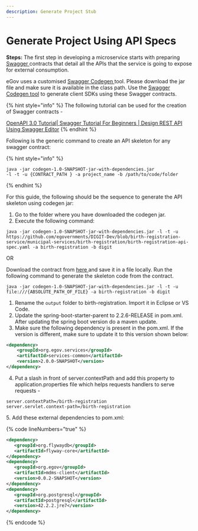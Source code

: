```yaml
---
description: Generate Project Stub
---
```


# Generate Project Using API Specs

**Steps:** The first step in developing a microservice starts with preparing [Swagger ](https://swagger.io/docs/specification/2-0/what-is-swagger/)contracts that detail all the APIs that the service is going to expose for external consumption.

eGov uses a customised [Swagger Codegen ](https://github.com/egovernments/Digit-Core/blob/codegen-openapi-3.0/accelerators/codegen/codegen-RELEASE-1.0.jar)tool. Please download the jar file and make sure it is available in the class path. Use the [Swagger Codegen tool](https://github.com/egovernments/Digit-Core/blob/codegen-openapi-3.0/accelerators/codegen/codegen-RELEASE-1.0.jar) to generate client SDKs using these Swagger contracts.&#x20;

{% hint style="info" %}
The following tutorial can be used for the creation of Swagger contracts -&#x20;

[OpenAPI 3.0 Tutorial| Swagger Tutorial For Beginners | Design REST API Using Swagger Editor](https://youtu.be/mViFmjcDOoA)&#x20;
{% endhint %}



Following is the generic command to create an API skeleton for any swagger contract:

{% hint style="info" %}
```
java -jar codegen-1.0-SNAPSHOT-jar-with-dependencies.jar 
-l -t -u {CONTRACT_PATH } -a project_name -b /path/to/code/folder
```
{% endhint %}

For this guide, the following should be the sequence to generate the API skeleton using codegen jar:

1. Go to the folder where you have downloaded the codegen jar.
2. Execute the following command:

```
java -jar codegen-1.0-SNAPSHOT-jar-with-dependencies.jar -l -t -u https://github.com/egovernments/DIGIT-Dev/blob/birth-registration-service/municipal-services/birth-registration/birth-registration-api-spec.yaml -a birth-registration -b digit
```

OR

Download the contract from [here ](https://github.com/egovernments/DIGIT-Dev/blob/birth-registration-service/municipal-services/birth-registration/birth-registration-api-spec.yaml)and save it in a file locally. Run the following command to generate the skeleton code from the contract.

```
java -jar codegen-1.0-SNAPSHOT-jar-with-dependencies.jar -l -t -u file:///{ABSOLUTE_PATH_OF_FILE} -a birth-registration -b digit
```

1. Rename the `output` folder to birth-registration. Import it in Eclipse or VS Code.
2. Update the spring-boot-starter-parent to 2.2.6-RELEASE in pom.xml. After updating the spring boot version do a maven update.
3. Make sure the following dependency is present in the pom.xml. If the version is different, make sure to update it to this version shown below:&#x20;

```xml
<dependency>
	<groupId>org.egov.services</groupId>
	<artifactId>services-common</artifactId>
	<version>2.0.0-SNAPSHOT</version>
</dependency>
```

4. Put a slash in front of server.contextPath and add this property to application.properties file which helps requests handlers to serve requests -

```
server.contextPath=/birth-registration
server.servlet.context-path=/birth-registration
```

&#x20;5\. Add these external dependencies to pom.xml:

{% code lineNumbers="true" %}
```xml
<dependency>
   <groupId>org.flywaydb</groupId>
   <artifactId>flyway-core</artifactId>
</dependency>
<dependency>
   <groupId>org.egov</groupId>
   <artifactId>mdms-client</artifactId>
   <version>0.0.2-SNAPSHOT</version>
</dependency>
<dependency>
   <groupId>org.postgresql</groupId>
   <artifactId>postgresql</artifactId>
   <version>42.2.2.jre7</version>
</dependency>
```
{% endcode %}

